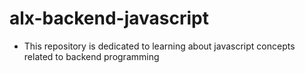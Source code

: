 # alx-backend-javascript
- This repository is dedicated to learning about javascript concepts related to backend programming
